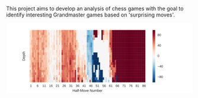 This project aims to develop an analysis of chess games with the goal to identify interesting Grandmaster games based on 'surprising moves'.

![Image of centipawn evaluation for Kasparov's Immortal](https://github.com/CYHSM/chess-surprise-analysis/blob/master/media/kasparov_heatmap.svg "Centipawn Evaluation per Move and Depth")
